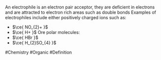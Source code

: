 An electrophile is an electron pair acceptor, they are deficient in electrons and are attracted to electron rich areas such as double bonds
Examples of electrophiles include either positively charged ions such as:
- $\ce{ NO_{2}+ }$
- $\ce{ H+ }$
Ore polar molecules:
- $\ce{ HBr }$
- $\ce{ H_{2}SO_{4} }$

#Chemistry #Organic #Definition
